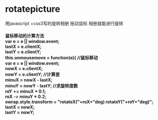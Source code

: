 # rotatepicture
用javascript +css3写的旋转相册
拖动鼠标
相册就能进行旋转
<h4>鼠标移动的计算方法<br/>var e = e || window.event;<br/>			lastX = e.clientX;<br/>			lastY = e.clientY;	<br/>		this.onmousemove = function(e){			//鼠标移动	<br/>		var e = e || window.event;	<br/>		nowX = e.clientX;		<br/>	nowY = e.clientY;			//计算差	<br/>		minuX = nowX - lastX;<br/>			minuY = nowY - lastY;			//求旋转度数	<br/>		roY += minuX * 0.1;		<br/>	roX -= minuY * 0.2;		<br/>	owrap.style.transform = "rotateX("+roX+"deg) rotateY("+roY+"deg)";	<br/>		lastX = nowX;	<br/>	lastY = nowY;</h4>
